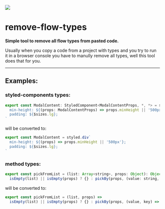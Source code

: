 ![](https://github.com/d7my11/remove-flow-types/workflows/.github/workflows/main.yml/badge.svg)

# remove-flow-types
**Simple tool to remove all flow types from pasted code.**

Usually when you copy a code from a project with types and you try to run it in a browser console you have to manully remove all types,
well this tool does that for you.


***

## Examples:

### styled-components types:

```js
export const ModalContent: StyledComponent<ModalContentProps, *, *> = styled.div`
  min-height: ${(props: ModalContentProps) => props.minHeight || '500px'};
  padding: ${$sizes.lg};
`
```

will be converted to:

```js
export const ModalContent = styled.div`
  min-height: ${(props) => props.minHeight || '500px'};
  padding: ${$sizes.lg};
`
```

### method types:

```js
export const pickFromList = (list: Array<string>, props: Object): Object =>
  isEmpty(list) || isEmpty(props) ? {} : pickBy(props, (value: string, key: string) => list.indexOf(key) >= 0)
```

will be converted to:

```js
export const pickFromList = (list, props) =>
  isEmpty(list) || isEmpty(props) ? {} : pickBy(props, (value, key) => list.indexOf(key) >= 0)
```
